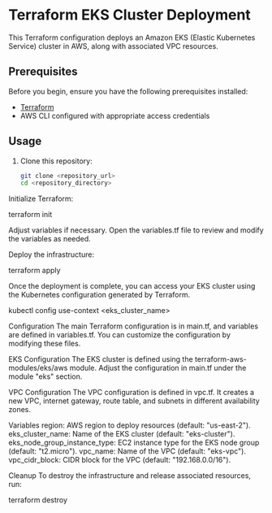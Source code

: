 # Terraform EKS Cluster Deployment

This Terraform configuration deploys an Amazon EKS (Elastic Kubernetes Service) cluster in AWS, along with associated VPC resources.

## Prerequisites

Before you begin, ensure you have the following prerequisites installed:

- [Terraform](https://www.terraform.io/downloads.html)
- AWS CLI configured with appropriate access credentials

## Usage

1. Clone this repository:

   ```bash
   git clone <repository_url>
   cd <repository_directory>


Initialize Terraform:

terraform init


Adjust variables if necessary. Open the variables.tf file to review and modify the variables as needed.

Deploy the infrastructure:


terraform apply

Once the deployment is complete, you can access your EKS cluster using the Kubernetes configuration generated by Terraform.


kubectl config use-context <eks_cluster_name>

Configuration
The main Terraform configuration is in main.tf, and variables are defined in variables.tf. You can customize the configuration by modifying these files.

EKS Configuration
The EKS cluster is defined using the terraform-aws-modules/eks/aws module. Adjust the configuration in main.tf under the module "eks" section.

VPC Configuration
The VPC configuration is defined in vpc.tf. It creates a new VPC, internet gateway, route table, and subnets in different availability zones.

Variables
region: AWS region to deploy resources (default: "us-east-2").
eks_cluster_name: Name of the EKS cluster (default: "eks-cluster").
eks_node_group_instance_type: EC2 instance type for the EKS node group (default: "t2.micro").
vpc_name: Name of the VPC (default: "eks-vpc").
vpc_cidr_block: CIDR block for the VPC (default: "192.168.0.0/16").


Cleanup
To destroy the infrastructure and release associated resources, run:


terraform destroy
